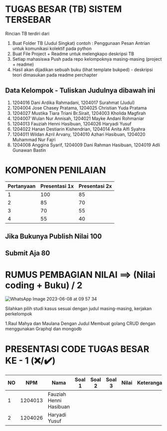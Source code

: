 # TUGAS BESAR (TB) SISTEM TERSEBAR

Rincian TB terdiri dari

1. Buat Folder TB (Judul Singkat) contoh : Penggunaan Pesan Antrian untuk komunikasi kolektif pada python
2. Buat File Project + Readme untuk melengkapo deskripsi TB
3. Setiap mahasiswa Push pada repo kelompoknya masing-masing (project + readme)
4. Hasil akan dijadikan sebuah buku (lihat template bukped) - deskripsi teori dimasukan pada readme perchapter

## Data Kelompok - Tuliskan Judulnya dibawah ini

1. 1204016 Dani Ardika Rahmadani, 1204017 Surahmat (Judul)
2. 1204004 Jose Chasey Pratama, 1204025 Christian Yuda Pratama
3. 1204027 Mustika Tiara Triani Br.Sirait, 1204003 Kholida Magfirah
4. 1204007 Wulan Nur Annisah, 1204021 Mayke Andani Rohmaniar
5. 1204013 Fauziah Henni Hasibuan, 1204026 Haryadi Yusuf
6. 1204022 Hanan Destiarin Kishendrian, 1204014 Anita Alfi Syahra
7. 1204011 Wildan Azril Arvany, 1204010 Azhari Hasibuan, 1204020 Muhammad Nur Fajri
8. 1204008 Anggina Syarif, 1204009 Dani Rahman Hasibuan, 1204019 Adli Gunawan Bastin





# KOMPONEN PENILAIAN

| Pertanyaan   | Presentasi 1x  | Presentasi 2x | 
| ----------- | ----------- | ----------- |
| 1 | 100 | 85 | 
| 2 | 85 | 70 | 
| 3 | 70 | 55  |
| 4 | 55 | 40  |

## Jika Bukunya Publish Nilai 100
## Submit Aja 80

# RUMUS PEMBAGIAN NILAI ==> (Nilai coding + Buku) / 2 

![WhatsApp Image 2023-06-08 at 09 57 34](https://github.com/kerjabhakti/WS/assets/98022263/dea9be19-e930-41cb-b91c-fa6ecc5f46e5)


Silahkan pilih studi kasus sesuai dengan judul masing-masing,
kerjakan perkelompok


1.Raul Mahya dan Maulana Dengan Judul Membuat golang CRUD dengan menggunakan Graphql dan mongodb



# PRESENTASI CODE TUGAS BESAR KE - 1 (❌/✔️)

| NO | NPM | Nama | Soal 1 | Soal 2 | Soal 3 | Nilai | Keterangan
| -------- | -------- | -------- | -------- |-------- |-------- | -------- | -------- |
| 1 | 1204013 | Fauziah Henni Hasibuan | | | | | |
| 2 | 1204026 | Haryadi Yusuf  | | | | | |




